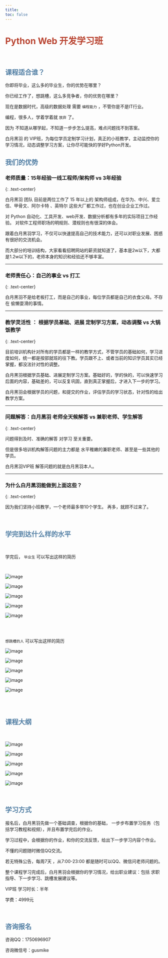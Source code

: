 ```yaml
---
title: 
toc: false
---
```


<h1 class="text-center" style="color: #b94532;">Python Web 开发学习班</h1>

<br>


<h2 class="text-center" style="color: #5480a5;">课程适合谁？</h2>

你即将毕业，这么多的毕业生，你的优势在哪里？

你已经工作了，想跳槽，这么多竞争者，你的优势在哪里？

现在是数据时代，高级的数据处理 需要 ```编程能力``` ，不管你是不是IT行业。

编程，很多人，学着学着就 ```放弃``` 了。

因为 不知道从哪学起，不知道一步步怎么提高，难点问题找不到答案。

白月黑羽 的 VIP班，为每位学员定制学习计划，真正的小班教学，主动监控你的学习情况，动态调整学习方案，让你尽可能快的学好Python开发。



<h2 class="text-center" style="color: #5480a5;">我们的优势</h2>


### 老师质量：15年经验一线工程师/架构师 vs 3年经验
{: .text-center}

白月黑羽  团队 目前是两位工作了 15 年以上的 架构师组成，在华为、中兴、爱立信、甲骨文、阿尔卡特 、英特尔 这些大厂都工作过，也在创业企业工作过。

对 Python 自动化、工具开发、web开发、数据分析都有多年的实际项目工作经验。
对软件工程师职场的明规则、潜规则也有很深的体会。

跟着白月黑羽学习，不仅可以快速提高自己的技术能力，还可以对职业发展、困惑有很好的交流机会。

而大部分的培训结构，大家看看招聘网站的薪资就知道了，基本是2w以下，大都是1.2w以下的，老师本身的知识和经验还不够丰富。

------
### 老师责任心：自己的事业 vs 打工
{: .text-center}

白月黑羽不是给老板打工，而是自己的事业，每位学员都是自己的衣食父母。不存在 偷懒耍滑的事情。

---

### 教学灵活性 ： 根据学员基础、进展 定制学习方案，动态调整 vs  大锅饭教学
{: .text-center}

目前培训机构针对所有的学员都是一样的教学方式，不管学员的基础如何，学习进度如何，统一都是按部就班的往下教。学员跟不上、或者当前的知识学员其实已经掌握，都没法针对性的调整。

白月黑羽根据学员基础、进展定制学习方案。基础好的，学的快的，可以快速学习后面的内容，基础差的，可以反复巩固，直到真正掌握后，才进入下一步的学习。

白月黑羽会根据学员的问题，和提交的作业，评估学员的学习状态，针对性的给出教学方案。

----

### 问题解答：白月黑羽 老师全天候解答 vs 兼职老师、学生解答
{: .text-center}

问题得到及时、准确的解答 对学习 至关重要。

但是很多培训机构解答问题的主力都是 水平稚嫩的兼职老师、甚至是一些其他的学员。

白月黑羽VIP班 解答问题的就是白月黑羽本人。 

---

### 为什么白月黑羽能做到上面这些？
{: .text-center}

因为我们坚持小班教学，一个老师最多带10个学生。 再多，就顾不过来了。


<br>

<h2 class="text-center" style="color: #5480a5;">学完到达什么样的水平</h2>

<br>

学完后， ```毕业生``` 可以写出这样的简历

<br>

![image](http://v.python666.vip/img/wm/36462795_53170199-7d416c80-361a-11e9-8bd3-557e21bb5ab2.png)


![image](http://v.python666.vip/img/wm/36462795_53170232-964a1d80-361a-11e9-81f8-3fd753e6065b.png)


![image](http://v.python666.vip/img/wm/36462795_53170310-cabdd980-361a-11e9-8e2b-836bb833f5e8.png)


![image](http://v.python666.vip/img/wm/36462795_53170363-e923d500-361a-11e9-9228-4b3ce1472e38.png)


![image](http://v.python666.vip/img/wm/36462795_53170420-05c00d00-361b-11e9-8205-92584d5adbf0.png)

<br><br>




```想跳槽的人``` 可以写出这样的简历
<br>

![image](http://v.python666.vip/file/etc/adv/resume-1.png)

![image](http://v.python666.vip/file/etc/adv/resume-2.png)

![image](http://v.python666.vip/file/etc/adv/resume-3.png)

![image](http://v.python666.vip/file/etc/adv/resume-4.png)

![image](http://v.python666.vip/file/etc/adv/resume-5.png)


<br><br>



<h2 class="text-center" style="color: #5480a5;">课程大纲</h2>

<br>

![image](http://v.python666.vip/file/etc/adv/1.png)

![image](http://v.python666.vip/file/etc/adv/2.png)

![image](http://v.python666.vip/file/etc/adv/3.png)

![image](http://v.python666.vip/file/etc/adv/4.png)

![image](http://v.python666.vip/file/etc/adv/5.png)


<br>

<h2 class="text-center" style="color: #5480a5;">学习方式</h2>

报名后，白月黑羽先做一个基础调查，根据你的基础， 一步步布置学习任务（包括学习教程和视频），并且布置学完后的作业。

学习过程中，会根据你的作业，和你的交流反馈，给出下一步学习内容个作业。

不懂的问题随时微信QQ交流。

若无特殊公告，每周7天 ，从7:00-23:00 都是随时可以QQ、微信问老师问题的。

整个课程学习完成后，白月黑羽会根据你的学习情况，给出职业建议：包括 求职指导、下一步学习、跳槽发展建议等。

VIP班 学习时长：半年

学费：4999元


<br>

<h2 class="text-center" style="color: #5480a5;">咨询报名</h2>



咨询QQ：1750696907

咨询微信号：gusmike
